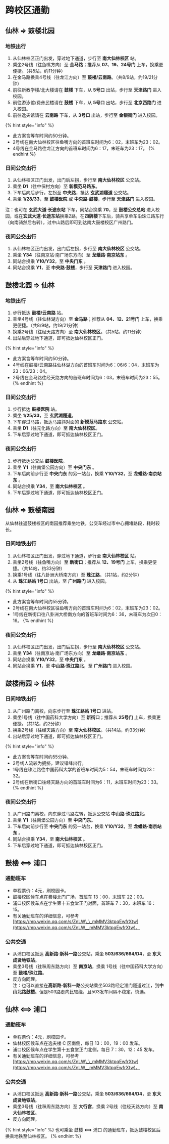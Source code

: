 # 跨校区通勤

## 仙林 => 鼓楼北园

### 地铁出行

1. 从仙林校区正门出发，穿过地下通道，步行至 **南大仙林校区** 站。
2. 乘坐2号线（往鱼嘴方向）至 **金马路**；推荐从 **07、19、24号门** 上车，换乘更便捷。（共5站，约11分钟）
3. 在金马路换乘4号线（往龙江方向）至 **鼓楼/云南路**。（共8/9站，约19/21分钟）
4. 前往新教学楼/北大楼请在 **鼓楼** 下车，从 **5号口** 出站，步行至 **天津路门** 进入校园。
5. 前往游泳馆/费彝民楼请在 **鼓楼** 下车，从 **5号口** 出站，步行至 **北京西路门** 进入校园。
6. 前往逸夫馆请在 **云南路** 下车，从 **3号口** 出站，步行至 **金银街门** 进入校园。

{% hint style="info" %}
* 此方案含等车时间约50分钟。
* 2号线在南大仙林校区往鱼嘴方向的首班车时间为6：02，末班车为23：02。
* 4号线在金马路往龙江方向的首班车时间为6：17，末班车为23：17。
{% endhint %}

### 日间公交出行

1. 从仙林校区正门出发，出门后左拐，步行至 **南大仙林校区** 公交站。
2. 乘坐 **D1**（往中保村方向）至 **新模范马路东**。
3. 下车后向后步行，左拐至 **中央路**，抵达 **玄武湖隧道** 公交站。
4. 乘坐 **1/28/33**，至 **鼓楼医院** 或 **中央路·鼓楼**，步行至 **天津路门** 进入校园。

注：也可在 **玄武大道·长途东站** 下车，同站台换乘 **70**，至 **鼓楼公交总站** 进入校园，或在**玄武大道·长途东站**换乘2路，在**四牌楼**下车后，骑共享单车沿珠江路东行（向南骑然后右转），过中山路后即可到达南大鼓楼校区广州路门。

### 夜间公交出行

1. 从仙林校区正门出发，出门后左拐，步行至 **南大仙林校区** 公交站。
2. 乘坐 **Y34**（往南京站·南广场东方向）至 **龙蟠路·南京站东** 。
3. 同站台换乘 **Y10/Y32**，至 **中央门东** 。
4. 同站台换乘 **Y1**，至 **中央路·鼓楼**，步行至 **天津路门** 进入校园。

## 鼓楼北园 => 仙林

### 地铁出行

1. 步行抵达 **鼓楼/云南路** 站。
2. 乘坐4号线（往仙林湖方向）至 **金马路**；推荐从 **04、12、21号门** 上车，换乘更便捷。（共8/9站，约19/21分钟）
3. 换乘2号线（往经天路方向）至 **南大仙林校区**。（共5站，约11分钟）
4. 出站后穿过地下通道，即可抵达仙林校区正门。

{% hint style="info" %}
* 此方案含等车时间约50分钟。
* 4号线在鼓楼/云南路往仙林湖方向的首班车时间为6：06/6：04，末班车为23：06/23：04。
* 2号线在金马路往经天路方向的首班车时间为6：03，末班车时间为23：55。
{% endhint %}

### 日间公交出行

1. 步行抵达 **鼓楼医院** 站。
2. 乘坐 **1/25/33**，至 **玄武湖隧道**。
3. 下车穿过马路，抵达马路斜对面的 **新模范马路东** 公交站。
4. 乘坐 **D1**（往元化路方向）至 **南大仙林校区**。
5. 下车后穿过地下通道，即可抵达仙林校区正门。

### 夜间公交出行

1. 步行抵达公交站 **鼓楼医院**。
2. 乘坐 **Y1**（往南堡公园方向）至 **中央门东** 。
3. 下车后向前步行至 **中央门东** 的另一站台，换乘 **Y10/Y32**，至 **龙蟠路·南京站东** 。
4. 同站台换乘 **Y34**，至 **南大仙林校区** 。
5. 下车后穿过地下通道，即可抵达仙林校区正门。

## 仙林 => 鼓楼南园

从仙林往返鼓楼校区的南园推荐乘坐地铁，公交车经过市中心拥堵路段，耗时较长。

### 日间地铁出行

1. 从仙林校区正门出发，穿过地下通道，步行至 **南大仙林校区** 站。
2. 乘坐2号线（往鱼嘴方向）至 **新街口**；推荐从 **12、19号门** 上车，换乘更便捷。（共14站，约33分钟）
3. 换乘1号线（往八卦洲大桥南方向）至 **珠江路**。（共1站，约2分钟）
4. 从 **珠江路站 1号口** 出站，至 **广州路门** 进入校园。

{% hint style="info" %}
* 此方案含等车时间约55分钟。
* 2号线在南大仙林校区往鱼嘴方向的首班车时间为6：02，末班车为23：02。
* 1号线在新街口往八卦洲大桥南方向的首班车时间为6：36，末班车为次日0：16。
{% endhint %}

### 夜间公交出行

1. 从仙林校区正门出发，出门后左拐，步行至 **南大仙林校区** 公交站。
2. 乘坐 **Y34**（往南京站·南广场东方向）至 **龙蟠路·南京站东** 。
3. 同站台换乘 **Y10/Y32**，至 **中央门东** 。
4. 同站台换乘 **Y1**，至 **中山路·珠江路北**，至 **广州路门** 进入校园。

## 鼓楼南园 => 仙林

### 日间地铁出行

1. 从广州路门离校，向东步行至 **珠江路站 1号口** 进站。
2. 乘坐1号线（往中国药科大学方向）至 **新街口**；推荐从 **25号门** 上车，换乘更便捷。（共1站，约2分钟）
3. 换乘2号线（往经天路方向）至 **南大仙林校区**。（共14站，约33分钟）
4. 出站后穿过地下通道，即可抵达仙林校区正门。

{% hint style="info" %}
* 此方案含等车时间约55分钟。
* 2号线人流较为拥挤，建议错峰出行。
* 1号线在珠江路往中国药科大学的首班车时间为5：54，末班车时间为23：32。
* 2号线在新街口往经天路方向的首班车时间为6：11，末班车时间为23：33。
{% endhint %}

### 夜间公交出行

1. 从广州路门离校，向东穿过马路左转，抵达公交站 **中山路·珠江路北**。
2. 乘坐 **Y1**（往南堡公园方向）至 **中央门东**。
3. 下车后向前步行至 **中央门东** 的另一站台，换乘 **Y10/Y32**，至 **龙蟠路·南京站东** 。
4. 同站台换乘 **Y34**，至 **南大仙林校区** 。
5. 下车后穿过地下通道，即可抵达仙林校区正门。

## 鼓楼 <==> 浦口

### 通勤班车

* 单程票价：4元，刷校园卡。
* 鼓楼校区候车点在费楼北门广场，首班车 13：00，末班车 22：00。
* 浦口校区候车点在学生第十五食堂正门对面，首班车 7：30，末班车 16：15。
* 有关通勤班车的详细信息，可参考 [https://mp.weixin.qq.com/s/ZnLW\_\_mMMV3ktpqEwfrXtw](https://mp.weixin.qq.com/s/ZnLW__mMMV3ktpqEwfrXtw)。

### 公共交通

* 从浦口校区抵达 **高新路·新科一路**公交站，乘坐 **503/636/664/D4**，至 **东大成贤地铁站**。
* 乘坐3号线（往秣周东路方向）至 **南京站**，换乘 1号线（往中国药科大学方向）至 **鼓楼/珠江路**。
* 反方向同理。  \
  注：也可以直接在**高新路·新科一路**公交站乘坐503路经定淮门隧道过江，到**中山北路鼓楼**。但是503路走向比较绕，且503发车间隔不稳定，慎选。

## 仙林 <==> 浦口

### 通勤班车

* 单程票价：4元，刷校园卡。
* 仙林校区候车点在逸夫楼 C 区南侧，每日 13：00，19：00 发车。
* 浦口校区候车点在学生第十五食堂正门北侧，每日 7：30，12：45 发车。
* 有关通勤班车的详细信息，可参考 [https://mp.weixin.qq.com/s/ZnLW\_\_mMMV3ktpqEwfrXtw](https://mp.weixin.qq.com/s/ZnLW__mMMV3ktpqEwfrXtw)。

### 公共交通

* 从浦口校区抵达 **高新路·新科一路**公交站，乘坐 **503/636/664/D4**，至 **东大成贤地铁站**。
* 乘坐3号线（往秣周东路方向）至 **大行宫**，换乘 2号线（往经天路方向）至 **南大仙林校区**。
* 反方向同理。

{% hint style="info" %}
也可乘坐 鼓楼 <==> 浦口 的通勤班车，抵达鼓楼校区后换乘地铁至仙林校区。
{% endhint %}
